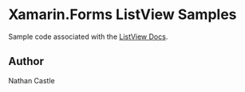 Xamarin.Forms ListView Samples
===========================

Sample code associated with the [ListView Docs](https://developer.xamarin.com/guides/xamarin-forms/user-interface/listview/).

Author
------
Nathan Castle
